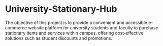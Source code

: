 # University-Stationary-Hub
The objective of this project is to provide a convenient and accessible e-commerce website platform for university students and faculty to purchase stationary items and services within campus, offering cost-effective solutions such as student discounts and promotions. 
